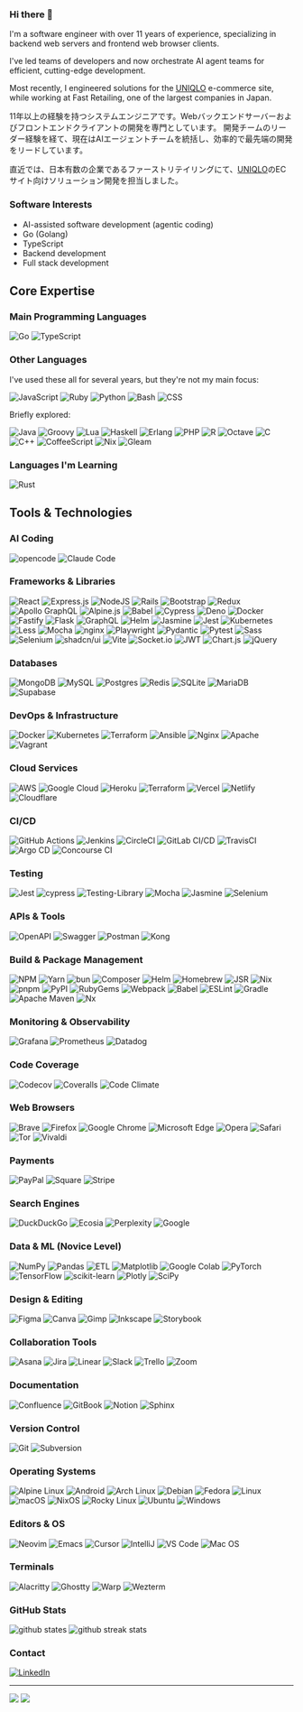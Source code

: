 ### Hi there 👋

I'm a software engineer with over 11 years of experience, specializing in backend web servers and frontend web browser clients.

I've led teams of developers and now orchestrate AI agent teams for efficient, cutting-edge development.

Most recently, I engineered solutions for the [UNIQLO](https://uniqlo.com) e-commerce site, while working at Fast Retailing, one of the largest companies in Japan.

11年以上の経験を持つシステムエンジニアです。Webバックエンドサーバーおよびフロントエンドクライアントの開発を専門としています。 開発チームのリーダー経験を経て、現在はAIエージェントチームを統括し、効率的で最先端の開発をリードしています。

直近では、日本有数の企業であるファーストリテイリングにて、[UNIQLO](https://uniqlo.com)のECサイト向けソリューション開発を担当しました。

### Software Interests

- AI-assisted software development (agentic coding)
- Go (Golang)
- TypeScript
- Backend development
- Full stack development

## Core Expertise

### Main Programming Languages

![Go](https://img.shields.io/badge/go-%2300ADD8.svg?style=for-the-badge&logo=go&logoColor=white)
![TypeScript](https://img.shields.io/badge/typescript-%23007ACC.svg?style=for-the-badge&logo=typescript&logoColor=white)

### Other Languages

I've used these all for several years, but they're not my main focus:

![JavaScript](https://img.shields.io/badge/javascript-%23323330.svg?style=for-the-badge&logo=javascript&logoColor=%23F7DF1E)
![Ruby](https://img.shields.io/badge/ruby-%23CC342D.svg?style=for-the-badge&logo=ruby&logoColor=white)
![Python](https://img.shields.io/badge/python-3670A0?style=for-the-badge&logo=python&logoColor=ffdd54)
![Bash](https://img.shields.io/badge/bash-%23121011.svg?style=for-the-badge&logo=gnu-bash&logoColor=white)
![CSS](https://img.shields.io/badge/CSS-639?style=for-the-badge&logo=css&logoColor=fff)

Briefly explored:

![Java](https://img.shields.io/badge/java-%23ED8B00.svg?style=for-the-badge&logo=java&logoColor=white)
![Groovy](https://img.shields.io/badge/Apache%20Groovy-4298B8.svg?style=for-the-badge&logo=Apache+Groovy&logoColor=white)
![Lua](https://img.shields.io/badge/lua-%232C2D72.svg?style=for-the-badge&logo=lua&logoColor=white)
![Haskell](https://img.shields.io/badge/Haskell-5e5086?style=for-the-badge&logo=haskell&logoColor=white)
![Erlang](https://img.shields.io/badge/Erlang-white.svg?style=for-the-badge&logo=erlang&logoColor=a90533)
![PHP](https://img.shields.io/badge/php-%23777BB4.svg?style=for-the-badge&logo=php&logoColor=white)
![R](https://img.shields.io/badge/r-%23276DC3.svg?style=for-the-badge&logo=r&logoColor=white)
![Octave](https://img.shields.io/badge/OCTAVE-darkblue?style=for-the-badge&logo=octave&logoColor=fcd683)
![C](https://img.shields.io/badge/c-%2300599C.svg?style=for-the-badge&logo=c&logoColor=white)
![C++](https://img.shields.io/badge/c++-%2300599C.svg?style=for-the-badge&logo=c%2B%2B&logoColor=white)
![CoffeeScript](https://img.shields.io/badge/CoffeeScript-2F2625?style=for-the-badge&logo=coffeescript&logoColor=fff)
![Nix](https://img.shields.io/badge/Nix-5277C3.svg?style=for-the-badge&logo=NixOS&logoColor=white)
![Gleam](https://img.shields.io/badge/Gleam-ffaff3.svg?style=for-the-badge&logo=apache-spark&logoColor=black)

### Languages I'm Learning

![Rust](https://img.shields.io/badge/rust-%23000000.svg?style=for-the-badge&logo=rust&logoColor=white)

## Tools & Technologies

### AI Coding

![opencode](https://img.shields.io/badge/GitHub%20Copilot-000?logo=githubcopilot&logoColor=fff)
![Claude Code](https://img.shields.io/badge/Claude-D97757?logo=claude&logoColor=fff)

### Frameworks & Libraries

![React](https://img.shields.io/badge/react-%2320232a.svg?style=for-the-badge&logo=react&logoColor=%2361DAFB)
![Express.js](https://img.shields.io/badge/express.js-%23404d59.svg?style=for-the-badge&logo=express&logoColor=%2361DAFB)
![NodeJS](https://img.shields.io/badge/node.js-6DA55F?style=for-the-badge&logo=node.js&logoColor=white)
![Rails](https://img.shields.io/badge/rails-%23CC0000.svg?style=for-the-badge&logo=ruby-on-rails&logoColor=white)
![Bootstrap](https://img.shields.io/badge/bootstrap-%23563D7C.svg?style=for-the-badge&logo=bootstrap&logoColor=white)
![Redux](https://img.shields.io/badge/redux-%23593d88.svg?style=for-the-badge&logo=redux&logoColor=white)
![Apollo GraphQL](https://img.shields.io/badge/-ApolloGraphQL-311C87?style=for-the-badge&logo=apollo-graphql)
![Alpine.js](https://img.shields.io/badge/Alpine.js-8BC0D0?style=for-the-badge&logo=alpinedotjs&logoColor=fff)
![Babel](https://img.shields.io/badge/Babel-F9DC3E?style=for-the-badge&logo=babel&logoColor=000)
![Cypress](https://img.shields.io/badge/Cypress-69D3A7?style=for-the-badge&logo=cypress&logoColor=fff)
![Deno](https://img.shields.io/badge/Deno-000?style=for-the-badge&logo=deno&logoColor=fff)
![Docker](https://img.shields.io/badge/docker-%230db7ed.svg?style=for-the-badge&logo=docker&logoColor=white)
![Fastify](https://img.shields.io/badge/-Fastify-000000?style=for-the-badge&logo=fastify&logoColor=white)
![Flask](https://img.shields.io/badge/Flask-000?style=for-the-badge&logo=flask&logoColor=fff)
![GraphQL](https://img.shields.io/badge/GraphQL-E10098?style=for-the-badge&logo=graphql&logoColor=fff)
![Helm](https://img.shields.io/badge/Helm-0F1689?style=for-the-badge&logo=helm&logoColor=fff)
![Jasmine](https://img.shields.io/badge/Jasmine-8A4182?style=for-the-badge&logo=jasmine&logoColor=fff)
![Jest](https://img.shields.io/badge/Jest-C21325?style=for-the-badge&logo=jest&logoColor=fff)
![Kubernetes](https://img.shields.io/badge/kubernetes-%23326ce5.svg?style=for-the-badge&logo=kubernetes&logoColor=white)
![Less](https://img.shields.io/badge/Less-1D365D?style=for-the-badge&logo=less&logoColor=fff)
![Mocha](https://img.shields.io/badge/Mocha-8D6748?style=for-the-badge&logo=mocha&logoColor=fff)
![nginx](https://img.shields.io/badge/nginx-%23009639.svg?style=for-the-badge&logo=nginx&logoColor=white)
![Playwright](https://custom-icon-badges.demolab.com/badge/Playwright-2EAD33?style=for-the-badge&logo=playwright&logoColor=fff)
![Pydantic](https://img.shields.io/badge/Pydantic-E92063?style=for-the-badge&logo=Pydantic&logoColor=white)
![Pytest](https://img.shields.io/badge/Pytest-fff?style=for-the-badge&logo=pytest&logoColor=000)
![Sass](https://img.shields.io/badge/Sass-C69?style=for-the-badge&logo=sass&logoColor=fff)
![Selenium](https://img.shields.io/badge/Selenium-43B02A?style=for-the-badge&logo=selenium&logoColor=fff)
![shadcn/ui](https://img.shields.io/badge/shadcn%2Fui-000?style=for-the-badge&logo=shadcnui&logoColor=fff)
![Vite](https://img.shields.io/badge/Vite-646CFF?style=for-the-badge&logo=vite&logoColor=fff)
![Socket.io](https://img.shields.io/badge/Socket.io-black?style=for-the-badge&logo=socket.io&badgeColor=010101)
![JWT](https://img.shields.io/badge/JWT-black?style=for-the-badge&logo=JSON%20web%20tokens)
![Chart.js](https://img.shields.io/badge/chart.js-F5788D.svg?style=for-the-badge&logo=chart.js&logoColor=white)
![jQuery](https://img.shields.io/badge/jquery-%230769AD.svg?style=for-the-badge&logo=jquery&logoColor=white)

### Databases

![MongoDB](https://img.shields.io/badge/MongoDB-%234ea94b.svg?style=for-the-badge&logo=mongodb&logoColor=white)
![MySQL](https://img.shields.io/badge/mysql-%23000f.svg?style=for-the-badge&logo=mysql&logoColor=white)
![Postgres](https://img.shields.io/badge/postgres-%23316192.svg?style=for-the-badge&logo=postgresql&logoColor=white)
![Redis](https://img.shields.io/badge/redis-%23DD0031.svg?style=for-the-badge&logo=redis&logoColor=white)
![SQLite](https://img.shields.io/badge/sqlite-%2307405e.svg?style=for-the-badge&logo=sqlite&logoColor=white)
![MariaDB](https://img.shields.io/badge/MariaDB-003545?style=for-the-badge&logo=mariadb&logoColor=white)
![Supabase](https://img.shields.io/badge/Supabase-3FCF8E?style=for-the-badge&logo=supabase&logoColor=fff)

### DevOps & Infrastructure

![Docker](https://img.shields.io/badge/docker-%230db7ed.svg?style=for-the-badge&logo=docker&logoColor=white)
![Kubernetes](https://img.shields.io/badge/kubernetes-%23326ce5.svg?style=for-the-badge&logo=kubernetes&logoColor=white)
![Terraform](https://img.shields.io/badge/terraform-%237A42BC.svg?style=for-the-badge&logo=terraform&logoColor=white)
![Ansible](https://img.shields.io/badge/ansible-%231A1918.svg?style=for-the-badge&logo=ansible&logoColor=white)
![Nginx](https://img.shields.io/badge/nginx-%23009639.svg?style=for-the-badge&logo=nginx&logoColor=white)
![Apache](https://img.shields.io/badge/apache-%23D42029.svg?style=for-the-badge&logo=apache&logoColor=white)
![Vagrant](https://img.shields.io/badge/vagrant-%231563FF.svg?style=for-the-badge&logo=vagrant&logoColor=white)

### Cloud Services

![AWS](https://img.shields.io/badge/AWS-%23FF9900.svg?style=for-the-badge&logo=amazon-aws&logoColor=white)
![Google Cloud](https://img.shields.io/badge/GoogleCloud-%234285F4.svg?style=for-the-badge&logo=google-cloud&logoColor=white)
![Heroku](https://img.shields.io/badge/Heroku-430098?style=for-the-badge&logo=heroku&logoColor=fffe)
![Terraform](https://img.shields.io/badge/Terraform-844FBA?style=for-the-badge&logo=terraform&logoColor=fff)
![Vercel](https://img.shields.io/badge/vercel-%23000000.svg?style=for-the-badge&logo=vercel&logoColor=white)
![Netlify](https://img.shields.io/badge/netlify-%23000000.svg?style=for-the-badge&logo=netlify&logoColor=#00C7B7)
![Cloudflare](https://img.shields.io/badge/Cloudflare-F38020?style=for-the-badge&logo=Cloudflare&logoColor=white)

### CI/CD

![GitHub Actions](https://img.shields.io/badge/github%20actions-%232671E5.svg?style=for-the-badge&logo=githubactions&logoColor=white)
![Jenkins](https://img.shields.io/badge/jenkins-%232C5263.svg?style=for-the-badge&logo=jenkins&logoColor=white)
![CircleCI](https://img.shields.io/badge/circle%20ci-%23161616.svg?style=for-the-badge&logo=circleci&logoColor=white)
![GitLab CI/CD](https://img.shields.io/badge/gitlab%20ci-%23181717.svg?style=for-the-badge&logo=gitlab&logoColor=white)
![TravisCI](https://img.shields.io/badge/travis%20ci-%232B2F33.svg?style=for-the-badge&logo=travis&logoColor=white)
![Argo CD](https://img.shields.io/badge/argo%20cd-%23EF7B4D.svg?style=for-the-badge&logo=argo&logoColor=white)
![Concourse CI](https://img.shields.io/static/v1?label=&message=Concourse&style=for-the-badge&color=black)

### Testing

![Jest](https://img.shields.io/badge/-jest-%23C21325?style=for-the-badge&logo=jest&logoColor=white)
![cypress](https://img.shields.io/badge/-cypress-%23E5E5E5?style=for-the-badge&logo=cypress&logoColor=058a5e)
![Testing-Library](https://img.shields.io/badge/-TestingLibrary-%23E33332?style=for-the-badge&logo=testing-library&logoColor=white)
![Mocha](https://img.shields.io/badge/-mocha-%238D6748?style=for-the-badge&logo=mocha&logoColor=white)
![Jasmine](https://img.shields.io/badge/-Jasmine-%238A4182?style=for-the-badge&logo=Jasmine&logoColor=white)
![Selenium](https://img.shields.io/badge/-selenium-%43B02A?style=for-the-badge&logo=selenium&logoColor=white)

### APIs & Tools

![OpenAPI](https://img.shields.io/badge/OpenAPI-6BA539?logo=openapiinitiative&logoColor=white)
![Swagger](https://img.shields.io/badge/Swagger-85EA2D?logo=insomnia&logoColor=000)
![Postman](https://img.shields.io/badge/Postman-FF6C37?logo=postman&logoColor=white)
![Kong](https://img.shields.io/badge/Kong-003459?logo=kong&logoColor=white)

### Build & Package Management

![NPM](https://img.shields.io/badge/NPM-%23000000.svg?style=for-the-badge&logo=npm&logoColor=white)
![Yarn](https://img.shields.io/badge/yarn-%232C8EBB.svg?style=for-the-badge&logo=yarn&logoColor=white)
![bun](https://img.shields.io/badge/bun-000?style=for-the-badge&logo=bun&logoColor=fff)
![Composer](https://img.shields.io/badge/Composer-885630?style=for-the-badge&logo=composer&logoColor=fff)
![Helm](https://img.shields.io/badge/Helm-0F1689?style=for-the-badge&logo=helm&logoColor=fff)
![Homebrew](https://img.shields.io/badge/Homebrew-FBB040?style=for-the-badge&logo=homebrew&logoColor=fff)
![JSR](https://img.shields.io/badge/JSR-F7DF1E?style=for-the-badge&logo=jsr&logoColor=000)
![Nix](https://img.shields.io/badge/Nix-5277C3?style=for-the-badge&logo=nixos&logoColor=fff)
![pnpm](https://img.shields.io/badge/pnpm-F69220?style=for-the-badge&logo=pnpm&logoColor=fff)
![PyPI](https://img.shields.io/badge/PyPI-3775A9?style=for-the-badge&logo=pypi&logoColor=fff)
![RubyGems](https://img.shields.io/badge/RubyGems-E9573F?style=for-the-badge&logo=rubygems&logoColor=fff)
![Webpack](https://img.shields.io/badge/webpack-%238DD6F9.svg?style=for-the-badge&logo=webpack&logoColor=black)
![Babel](https://img.shields.io/badge/Babel-F9DC3e?style=for-the-badge&logo=babel&logoColor=black)
![ESLint](https://img.shields.io/badge/ESLint-4B3263?style=for-the-badge&logo=eslint&logoColor=white)
![Gradle](https://img.shields.io/badge/Gradle-02303A.svg?style=for-the-badge&logo=Gradle&logoColor=white)
![Apache Maven](https://img.shields.io/badge/Apache%20Maven-C71A36?style=for-the-badge&logo=Apache%20Maven&logoColor=white)
![Nx](https://img.shields.io/badge/nx-143055?style=for-the-badge&logo=nx&logoColor=white)

### Monitoring & Observability

![Grafana](https://img.shields.io/badge/grafana-%23F46800.svg?style=for-the-badge&logo=grafana&logoColor=white)
![Prometheus](https://img.shields.io/badge/Prometheus-E6522C?style=for-the-badge&logo=Prometheus&logoColor=white)
![Datadog](https://img.shields.io/badge/datadog-%23632CA6.svg?style=for-the-badge&logo=datadog&logoColor=white)

### Code Coverage

![Codecov](https://img.shields.io/badge/Codecov-F01F7A?style=for-the-badge&logo=codecov&logoColor=fff)
![Coveralls](https://img.shields.io/badge/Coveralls-3F5767?style=for-the-badge&logo=coveralls&logoColor=fff)
![Code Climate](https://img.shields.io/badge/Code%20Climate-000?style=for-the-badge&logo=codeclimate&logoColor=fff)

### Web Browsers

![Brave](https://img.shields.io/badge/Brave-FB542B?style=for-the-badge&logo=Brave&logoColor=white)
![Firefox](https://img.shields.io/badge/Firefox-FF7139?style=for-the-badge&logo=Firefox&logoColor=white)
![Google Chrome](https://img.shields.io/badge/Google%20Chrome-4285F4?style=for-the-badge&logo=GoogleChrome&logoColor=white)
![Microsoft Edge](https://custom-icon-badges.demolab.com/badge/Microsoft%20Edge-2771D8?style=for-the-badge&logo=edge-white&logoColor=white)
![Opera](https://img.shields.io/badge/Opera-FF1B2D?style=for-the-badge&logo=Opera&logoColor=white)
![Safari](https://img.shields.io/badge/Safari-006CFF?style=for-the-badge&logo=safari&logoColor=fff)
![Tor](https://img.shields.io/badge/Tor-7D4698?style=for-the-badge&logo=Tor-Browser&logoColor=white)
![Vivaldi](https://img.shields.io/badge/Vivaldi-EF3939?style=for-the-badge&logo=Vivaldi&logoColor=white)

### Payments

![PayPal](https://img.shields.io/badge/PayPal-003087?style=for-the-badge&logo=paypal&logoColor=fff)
![Square](https://img.shields.io/badge/Square-3E4348?style=for-the-badge&logo=square&logoColor=fff)
![Stripe](https://img.shields.io/badge/Stripe-5851DD?style=for-the-badge&logo=stripe&logoColor=fff)

### Search Engines

![DuckDuckGo](https://img.shields.io/badge/DuckDuckGo-FF5722?style=for-the-badge&logo=duckduckgo&logoColor=white)
![Ecosia](https://img.shields.io/badge/Ecosia-008009?style=for-the-badge&logo=ecosia&logoColor=fff)
![Perplexity](https://img.shields.io/badge/Perplexity-1FB8CD?style=for-the-badge&logo=perplexity&logoColor=fff)
![Google](https://img.shields.io/badge/Google-4285F4?style=for-the-badge&logo=google&logoColor=white)

### Data & ML (Novice Level)

![NumPy](https://img.shields.io/badge/numpy-%23013243.svg?style=for-the-badge&logo=numpy&logoColor=white)
![Pandas](https://img.shields.io/badge/pandas-%23150458.svg?style=for-the-badge&logo=pandas&logoColor=white)
![ETL](https://custom-icon-badges.demolab.com/badge/ETL-9370DB?style=for-the-badge&logo=etl-logo&logoColor=fff)
![Matplotlib](https://custom-icon-badges.demolab.com/badge/Matplotlib-71D291?style=for-the-badge&logo=matplotlib&logoColor=fff)
![Google Colab](https://img.shields.io/badge/Google%20Colab-F9AB00?style=for-the-badge&logo=googlecolab&logoColor=fff)
![PyTorch](https://img.shields.io/badge/PyTorch-%23EE4C2C.svg?style=for-the-badge&logo=PyTorch&logoColor=white)
![TensorFlow](https://img.shields.io/badge/TensorFlow-%23FF6F00.svg?style=for-the-badge&logo=TensorFlow&logoColor=white)
![scikit-learn](https://img.shields.io/badge/scikit--learn-%23F7931E.svg?style=for-the-badge&logo=scikit-learn&logoColor=white)
![Plotly](https://img.shields.io/badge/Plotly-%233F4F75.svg?style=for-the-badge&logo=plotly&logoColor=white)
![SciPy](https://img.shields.io/badge/SciPy-%230C55A5.svg?style=for-the-badge&logo=scipy&logoColor=%white)

### Design & Editing

![Figma](https://img.shields.io/badge/figma-%23F24E1E.svg?style=for-the-badge&logo=figma&logoColor=white)
![Canva](https://img.shields.io/badge/Canva-%2300C4CC.svg?style=for-the-badge&logo=Canva&logoColor=white)
![Gimp](https://img.shields.io/badge/Gimp-657D8B?style=for-the-badge&logo=gimp&logoColor=FFFFFF)
![Inkscape](https://img.shields.io/badge/Inkscape-e0e0e0?style=for-the-badge&logo=inkscape&logoColor=080A13)
![Storybook](https://img.shields.io/badge/Storybook-FF4785?style=for-the-badge&logo=storybook&logoColor=fff)

### Collaboration Tools

![Asana](https://img.shields.io/badge/Asana-F06A6A?style=for-the-badge&logo=asana&logoColor=fff)
![Jira](https://img.shields.io/badge/Jira-0052CC?style=for-the-badge&logo=jira&logoColor=fff)
![Linear](https://img.shields.io/badge/Linear-5E6AD2?style=for-the-badge&logo=linear&logoColor=fff)
![Slack](https://img.shields.io/badge/Slack-4A154B?style=for-the-badge&logo=slack&logoColor=fff)
![Trello](https://img.shields.io/badge/Trello-0052CC?style=for-the-badge&logo=trello&logoColor=fff)
![Zoom](https://img.shields.io/badge/Zoom-2D8CFF?style=for-the-badge&logo=zoom&logoColor=white)

### Documentation

![Confluence](https://img.shields.io/badge/Confluence-172B4D?style=for-the-badge&logo=confluence&logoColor=fff)
![GitBook](https://img.shields.io/badge/GitBook-3884FF?style=for-the-badge&logo=gitbook&logoColor=fff)
![Notion](https://img.shields.io/badge/Notion-000?style=for-the-badge&logo=notion&logoColor=fff)
![Sphinx](https://img.shields.io/badge/Sphinx-000?style=for-the-badge&logo=sphinx&logoColor=fff)

### Version Control

![Git](https://img.shields.io/badge/Git-F05032?style=for-the-badge&logo=git&logoColor=fff)
![Subversion](https://img.shields.io/badge/Subversion-809CC9?style=for-the-badge&logo=subversion&logoColor=fff)

### Operating Systems

![Alpine Linux](https://img.shields.io/badge/Alpine%20Linux-0D597F?style=for-the-badge&logo=alpinelinux&logoColor=fff)
![Android](https://img.shields.io/badge/Android-3DDC84?style=for-the-badge&logo=android&logoColor=white)
![Arch Linux](https://img.shields.io/badge/Arch%20Linux-1793D1?style=for-the-badge&logo=arch-linux&logoColor=fff)
![Debian](https://img.shields.io/badge/Debian-A81D33?style=for-the-badge&logo=debian&logoColor=fff)
![Fedora](https://img.shields.io/badge/Fedora-51A2DA?style=for-the-badge&logo=fedora&logoColor=fff)
![Linux](https://img.shields.io/badge/Linux-FCC624?style=for-the-badge&logo=linux&logoColor=black)
![macOS](https://img.shields.io/badge/macOS-000000?style=for-the-badge&logo=apple&logoColor=F0F0F0)
![NixOS](https://img.shields.io/badge/NixOS-5277C3?style=for-the-badge&logo=nixos&logoColor=fff)
![Rocky Linux](https://img.shields.io/badge/Rocky%20Linux-10B981?style=for-the-badge&logo=rockylinux&logoColor=fff)
![Ubuntu](https://img.shields.io/badge/Ubuntu-E95420?style=for-the-badge&logo=ubuntu&logoColor=white)
![Windows](https://custom-icon-badges.demolab.com/badge/Windows-0078D6?style=for-the-badge&logo=windows11&logoColor=white)

### Editors & OS

![Neovim](https://img.shields.io/badge/NeoVim-%2357A143.svg?&style=for-the-badge&logo=neovim&logoColor=white)
![Emacs](https://img.shields.io/badge/Emacs-%237F5AB6.svg?style=for-the-badge&logo=gnu-emacs&logoColor=white)
![Cursor](https://custom-icon-badges.demolab.com/badge/Cursor-000000?style=for-the-badge&logo=cursor-ai-white)
![IntelliJ](https://img.shields.io/badge/IntelliJIDEA-000000.svg?style=for-the-badge&logo=intellij&logoColor=white)
![VS Code](https://img.shields.io/badge/Visual%20Studio%20Code-0078d7.svg?style=for-the-badge&logo=visual-studio-code&logoColor=white)
![Mac OS](https://img.shields.io/badge/mac%20os-000000?style=for-the-badge&logo=macos&logoColor=F0F0F0)

### Terminals

![Alacritty](https://img.shields.io/badge/Alacritty-F46D01?style=for-the-badge&logo=alacritty&logoColor=fff)
![Ghostty](https://custom-icon-badges.demolab.com/badge/Ghostty-0000ff?style=for-the-badge&logo=ghostty_term)
![Warp](https://img.shields.io/badge/Warp-01A4FF?style=for-the-badge&logo=warp&logoColor=fff)
![Wezterm](https://img.shields.io/badge/Wezterm-4E49EE?style=for-the-badge&logo=wezterm&logoColor=fff)

### GitHub Stats

<img src="https://github-readme-stats.vercel.app/api?username=normful&count_private=true&show_icons=true" alt="github states"/>
<img src="https://github-readme-streak-stats.herokuapp.com/?user=normful" alt="github streak stats"/>

### Contact

<a href="https://www.linkedin.com/in/normansue/" target="_blank">
  <img src="https://img.shields.io/badge/LinkedIn-0077B5?style=for-the-badge&logo=linkedin&logoColor=white" alt="LinkedIn"/>
</a>

---

![](https://komarev.com/ghpvc/?username=normful&color=blue)
![](https://hit.yhype.me/github/profile?account_id=2453169)
